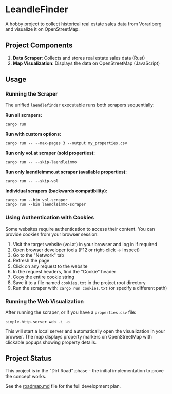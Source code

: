 # LeandleFinder

A hobby project to collect historical real estate sales data from Vorarlberg and visualize it on OpenStreetMap.

## Project Components

1. **Data Scraper**: Collects and stores real estate sales data (Rust)
2. **Map Visualization**: Displays the data on OpenStreetMap (JavaScript)

## Usage

### Running the Scraper

The unified `laendlefinder` executable runs both scrapers sequentially:

**Run all scrapers:**
``` shell
cargo run
```

**Run with custom options:**
``` shell
cargo run -- --max-pages 3 --output my_properties.csv
```

**Run only vol.at scraper (sold properties):**
``` shell
cargo run -- --skip-laendleimmo
```

**Run only laendleimmo.at scraper (available properties):**
``` shell
cargo run -- --skip-vol
```

**Individual scrapers (backwards compatibility):**
``` shell
cargo run --bin vol-scraper
cargo run --bin laendleimmo-scraper
```

### Using Authentication with Cookies

Some websites require authentication to access their content. You can provide cookies from your browser session:

1. Visit the target website (vol.at) in your browser and log in if required
2. Open browser developer tools (F12 or right-click → Inspect)
3. Go to the "Network" tab
4. Refresh the page
5. Click on any request to the website
6. In the request headers, find the "Cookie" header
7. Copy the entire cookie string
8. Save it to a file named `cookies.txt` in the project root directory
9. Run the scraper with: `cargo run cookies.txt` (or specify a different path)

### Running the Web Visualization

After running the scraper, or if you have a `properties.csv` file:

``` shell
simple-http-server web -i -o
```

This will start a local server and automatically open the visualization in your browser. The map displays property markers on OpenStreetMap with clickable popups showing property details.

## Project Status

This project is in the "Dirt Road" phase - the initial implementation to prove the concept works.

See the [roadmap.md](roadmap.md) file for the full development plan.
